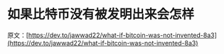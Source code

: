 # 如果比特币没有被发明出来会怎样

原文：[https://dev.to/jawwad22/what-if-bitcoin-was-not-invented-8a3](https://dev.to/jawwad22/what-if-bitcoin-was-not-invented-8a3)